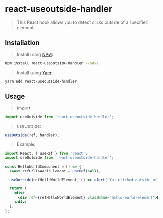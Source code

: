 # react-useoutside-handler
> This React hook allows you to detect clicks outside of a specified element.


## Installation

> Install using [NPM](https://www.npmjs.com/):

```sh
npm install react-useoutside-handler --save
```


> Install using [Yarn](https://yarnpkg.com):

```sh
yarn add react-useoutside-handler
```


## Usage

> Import:

```jsx
import useOutside from 'react-useoutside-handler';
```

> useOutside:

```jsx
useOutside(ref, handler);
```

> Example:

```jsx
import React, { useRef } from 'react';
import useOutside from 'react-useoutside-handler';

const HelloWorldComponent = () => {
  const refHelloWorldElement = useRef(null);

  useOutside(refHelloWorldElement, () => alert('You clicked outside of Hello world element'));

  return (
    <div>
      <div ref={refHelloWorldElement} className="hello-world-element">Hello World</div>
    </div>
  );
};
```

